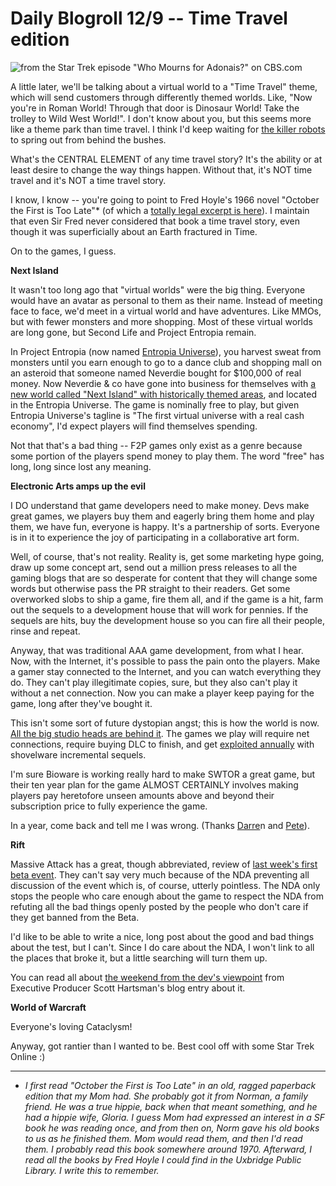 # Daily Blogroll 12/9 -- Time Travel edition

![](http://westkarana.com/wp-content/uploads/2010/12/apollo.png "from the Star Trek episode \"Who Mourns for Adonais?\" on CBS.com")

A little later, we'll be talking about a virtual world to a "Time Travel" theme, which will send customers through differently themed worlds. Like, "Now you're in Roman World! Through that door is Dinosaur World! Take the trolley to Wild West World!". I don't know about you, but this seems more like a theme park than time travel. I think I'd keep waiting for [the killer robots](http://www.imdb.com/title/tt0070909/) to spring out from behind the bushes.

What's the CENTRAL ELEMENT of any time travel story? It's the ability or at least desire to change the way things happen. Without that, it's NOT time travel and it's NOT a time travel story.

I know, I know -- you're going to point to Fred Hoyle's 1966 novel "October the First is Too Late"* (of which a [totally legal excerpt is here](http://www.spirasolaris.ca/October14.pdf)). I maintain that even Sir Fred never considered that book a time travel story, even though it was superficially about an Earth fractured in Time.

On to the games, I guess.


**Next Island**

It wasn't too long ago that "virtual worlds" were the big thing. Everyone would have an avatar as personal to them as their name. Instead of meeting face to face, we'd meet in a virtual world and have adventures. Like MMOs, but with fewer monsters and more shopping. Most of these virtual worlds are long gone, but Second Life and Project Entropia remain. 

In Project Entropia (now named [Entropia Universe](http://www.entropiauniverse.com/)), you harvest sweat from monsters until you earn enough to go to a dance club and shopping mall on an asteroid that someone named Neverdie bought for $100,000 of real money. Now Neverdie & co have gone into business for themselves with [a new world called "Next Island" with historically themed areas](http://venturebeat.com/2010/12/08/next-island-launches-its-time-travelers-virtual-world/), and located in the Entropia Universe. The game is nominally free to play, but given Entropia Universe's tagline is "The first virtual universe with a real cash economy", I'd expect players will find themselves spending.

Not that that's a bad thing -- F2P games only exist as a genre because some portion of the players spend money to play them. The word "free" has long, long since lost any meaning.

**Electronic Arts amps up the evil**

I DO understand that game developers need to make money. Devs make great games, we players buy them and eagerly bring them home and play them, we have fun, everyone is happy. It's a partnership of sorts. Everyone is in it to experience the joy of participating in a collaborative art form.

Well, of course, that's not reality. Reality is, get some marketing hype going, draw up some concept art, send out a million press releases to all the gaming blogs that are so desperate for content that they will change some words but otherwise pass the PR straight to their readers. Get some overworked slobs to ship a game, fire them all, and if the game is a hit, farm out the sequels to a development house that will work for pennies. If the sequels are hits, buy the development house so you can fire all their people, rinse and repeat.

Anyway, that was traditional AAA game development, from what I hear. Now, with the Internet, it's possible to pass the pain onto the players. Make a gamer stay connected to the Internet, and you can watch everything they do. They can't play illegitimate copies, sure, but they also can't play it without a net connection. Now you can make a player keep paying for the game, long after they've bought it.

This isn't some sort of future dystopian angst; this is how the world is now. [All the big studio heads are behind it](http://kotaku.com/5709049/ea-wont-be-making-games-for-offline-loners-anymore). The games we play will require net connections, require buying DLC to finish, and get [exploited annually](http://arstechnica.com/gaming/news/2009/01/activisions-bobby-kotick-brings-cash-but-not-heart.ars) with shovelware incremental sequels.

I'm sure Bioware is working really hard to make SWTOR a great game, but their ten year plan for the game ALMOST CERTAINLY involves making players pay heretofore unseen amounts above and beyond their subscription price to fully experience the game.

In a year, come back and tell me I was wrong. (Thanks [Darre](http://commonsensegamer.com/?p=2089)n and [Pete](http://dragonchasers.com/)).

**Rift**

Massive Attack has a great, though abbreviated, review of [last week's first beta event](http://games.on.net/article/10988/Massive_Attack_Tripping_the_RIFT_Planes_of_Telara_Beta_Event). They can't say very much because of the NDA preventing all discussion of the event which is, of course, utterly pointless. The NDA only stops the people who care enough about the game to respect the NDA from refuting all the bad things openly posted by the people who don't care if they get banned from the Beta.

I'd like to be able to write a nice, long post about the good and bad things about the test, but I can't. Since I do care about the NDA, I won't link to all the places that broke it, but a little searching will turn them up.

You can read all about [the weekend from the dev's viewpoint](http://www.riftjunkies.com/2010/12/07/scott-hartsman-on-the-conclusion-of-the-first-beta/) from Executive Producer Scott Hartsman's blog entry about it.

**World of Warcraft**

Everyone's loving Cataclysm!

Anyway, got rantier than I wanted to be. Best cool off with some Star Trek Online :)



---



* *I first read "October the First is Too Late" in an old, ragged paperback edition that my Mom had. She probably got it from Norman, a family friend. He was a true hippie, back when that meant something, and he had a hippie wife, Gloria. I guess Mom had expressed an interest in a SF book he was reading once, and from then on, Norm gave his old books to us as he finished them. Mom would read them, and then I'd read them. I probably read this book somewhere around 1970. Afterward, I read all the books by Fred Hoyle I could find in the Uxbridge Public Library. I write this to remember.*
